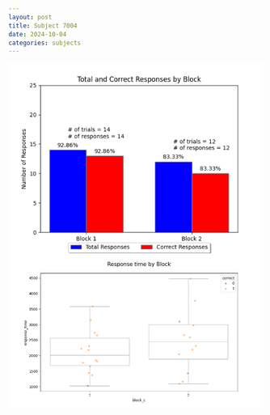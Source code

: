 ```yaml
---
layout: post
title: Subject 7004
date: 2024-10-04
categories: subjects
---
```


![](data/7004/run-3/7004_ATS_responses.png)
![](data/7004/run-3/7004_ATS_rt.png)
